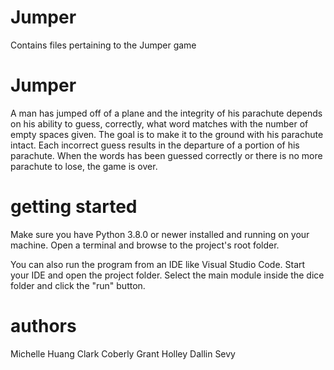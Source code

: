 # Jumper
Contains files pertaining to the Jumper game


# Jumper

 A man has jumped off of a plane and the integrity of his parachute depends on his ability to guess, correctly, what word matches with the number of empty spaces given. The goal is to make it to the ground with his parachute intact. Each incorrect guess results in the departure of a portion of his parachute. When the words has been guessed correctly or there is no more parachute to lose, the game is over. 

# getting started 

Make sure you have Python 3.8.0 or newer installed and running on your machine. Open a terminal and 
browse to the project's root folder. 

You can also run the program from an IDE like Visual Studio Code. Start your IDE and open the 
project folder. Select the main module inside the dice folder and click the "run" button.


# authors
Michelle Huang
Clark Coberly
Grant Holley
Dallin Sevy